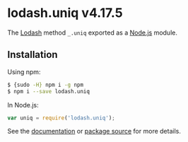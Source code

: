 # lodash.uniq v4.17.5

The [Lodash](https://lodash.com/) method `_.uniq` exported as a [Node.js](https://nodejs.org/) module.

## Installation

Using npm:
```bash
$ {sudo -H} npm i -g npm
$ npm i --save lodash.uniq
```

In Node.js:
```js
var uniq = require('lodash.uniq');
```

See the [documentation](https://lodash.com/docs#uniq) or [package source](https://github.com/lodash/lodash/blob/4.17.5-npm-packages/lodash.uniq) for more details.
